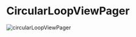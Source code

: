 # CircularLoopViewPager


![circularLoopViewPager](https://user-images.githubusercontent.com/10140528/160627878-ac691c2b-5893-4afe-8bfb-d8e53c361a6d.gif)
